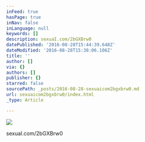 ```yaml
---
inFeed: true
hasPage: true
inNav: false
inLanguage: null
keywords: []
description: sexuaI.com/2bGXBrw0
datePublished: '2016-08-28T15:44:39.648Z'
dateModified: '2016-08-28T15:38:06.106Z'
title: ''
author: []
via: {}
authors: []
publisher: {}
starred: false
sourcePath: _posts/2016-08-28-sexuaicom2bgxbrw0.md
url: sexuaicom2bgxbrw0/index.html
_type: Article

---
```

![](https://the-grid-user-content.s3-us-west-2.amazonaws.com/5fc887b4-53d3-42b0-aeb0-f9bf3b0beaeb.jpg)

sexuaI.com/2bGXBrw0